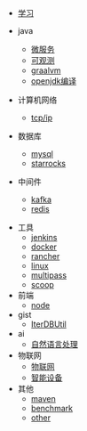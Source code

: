 * [学习](docs/project.md)

* java
  * [微服务](docs/微服务.md)
  * [可观测](docs/可观测/可观测.md)
  * [graalvm](docs/graalvm.md)
  * [openjdk编译](docs/openjdk/openjdk_index.md)

* 计算机网络
    * [tcp/ip](docs/网络/tcp_ip.md)

* 数据库
    * [mysql](docs/mysql.md)
    * [starrocks](docs/starrocks.md)
* 中间件
    * [kafka](docs/kafka.md)
    * [redis](docs/redis.md)

[//]: # (  * [zookeeper]&#40;docs/zookeeper.md&#41;)

* 工具
    * [jenkins](docs/jenkins.md)
    * [docker](docs/docker.md)
    * [rancher](docs/rancher.md)
    * [linux](docs/linux.md)
    * [multipass](docs/multipass/multipass.md)
    * [scoop](docs/scoop/scoop.md)
* 前端
    * [node](docs/node.md)
* gist
    * [IterDBUtil](docs/gist/iterdb.md)
* ai
    * [自然语言处理](docs/ai/自然语言识别/自然语言识别.md)
* 物联网
    * [物联网](docs/物联网/物联网.md)
    * [智能设备](docs/物联网/智能设备.md)
* 其他
    * [maven](docs/maven.md)
    * [benchmark](docs/benchmark.md)
    * [other](docs/other.md)
